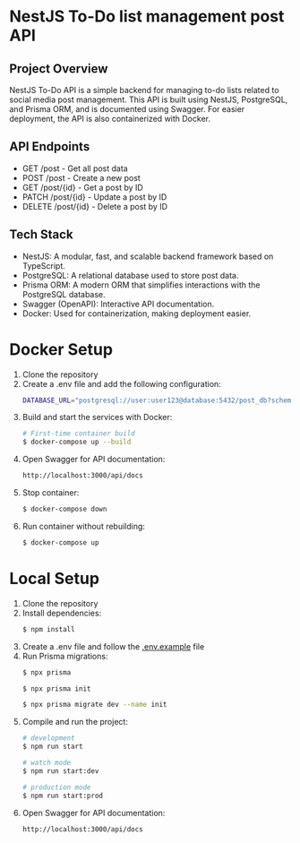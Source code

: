 
# NestJS To-Do list management post API

## Project Overview
NestJS To-Do API is a simple backend for managing to-do lists related to social media post management. This API is built using NestJS, PostgreSQL, and Prisma ORM, and is documented using Swagger. For easier deployment, the API is also containerized with Docker.

## API Endpoints
- GET /post - Get all post data
- POST /post - Create a new post
- GET /post/{id} - Get a post by ID
- PATCH /post/{id} - Update a post by ID
- DELETE /post/{id} - Delete a post by ID


## Tech Stack
- NestJS: A modular, fast, and scalable backend framework based on TypeScript.
- PostgreSQL: A relational database used to store post data.
- Prisma ORM: A modern ORM that simplifies interactions with the PostgreSQL database.
- Swagger (OpenAPI): Interactive API documentation.
- Docker: Used for containerization, making deployment easier. 



# Docker Setup
1. Clone the repository
2. Create a .env file and add the following configuration:
    ```bash
    DATABASE_URL="postgresql://user:user123@database:5432/post_db?schema=public"
    ```
3. Build and start the services with Docker:
    ```bash
    # First-time container build
    $ docker-compose up --build
    ``` 
4. Open Swagger for API documentation:
    ```bash
    http://localhost:3000/api/docs
    ``` 
5. Stop container:
    ```bash
    $ docker-compose down
    ``` 
6. Run container without rebuilding:
    ```bash
    $ docker-compose up
    ``` 


# Local Setup
1. Clone the repository
2. Install dependencies:
    ```bash 
    $ npm install
    ``` 
3. Create a .env file and follow the [.env.example](https://github.com/Annantar4/to-do-list-management-posts-api/blob/master/.env.example) file
4. Run Prisma migrations:
    ```bash 
    $ npx prisma
    ``` 
    ```bash 
    $ npx prisma init
    ```
    ```bash 
    $ npx prisma migrate dev --name init
    ```
5. Compile and run the project:
    ```bash
    # development
    $ npm run start

    # watch mode
    $ npm run start:dev

    # production mode
    $ npm run start:prod
    ```
6. Open Swagger for API documentation:
    ```bash
    http://localhost:3000/api/docs
    ``` 
  
